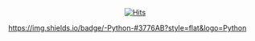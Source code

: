 

  <div align=center>
	
 [![Hits](https://hits.seeyoufarm.com/api/count/incr/badge.svg?url=https%3A%2F%2Fgithub.com%2Fkwon13&count_bg=%23325194&title_bg=%23DDDDDD&icon=&icon_color=%23E7E7E7&title=hits&edge_flat=false)](https://hits.seeyoufarm.com)
	
  </div>

https://img.shields.io/badge/-Python-#3776AB?style=flat&logo=Python
